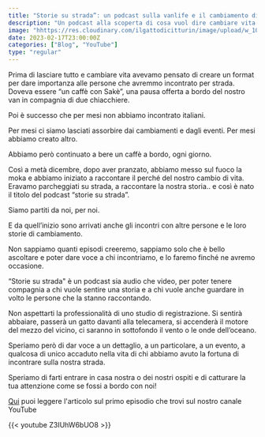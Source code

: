 ```yaml
---
title: "Storie su strada”: un podcast sulla vanlife e il cambiamento di vita"
description: "Un podcast alla scoperta di cosa vuol dire cambiare vita. Diamo voce a un dettaglio, a un particolare, a un evento, a qualcosa di unico accaduto nella vita di chi abbiamo avuto la fortuna di incontrare sulla nostra strada."
image: "hhttps://res.cloudinary.com/ilgattodicitturin/image/upload/w_1000/f_auto,q_auto:good/v1674035837/Articoli/storie_su_strada_wye8az.png"
date: 2023-02-17T23:00:00Z
categories: ["Blog", "YouTube"]
type: "regular"
---
```


Prima di lasciare tutto e cambiare vita avevamo pensato di creare un format per dare importanza alle persone che avremmo incontrato per strada. Doveva essere “un caffè con Sakè”, una pausa offerta a bordo del nostro van in compagnia di due chiacchiere.

Poi è successo che per mesi non abbiamo incontrato italiani.

Per mesi ci siamo lasciati assorbire dai cambiamenti e dagli eventi. Per mesi abbiamo creato altro.

Abbiamo però continuato a bere un caffè a bordo, ogni giorno.

Così a metà dicembre, dopo aver pranzato, abbiamo messo sul fuoco la moka e abbiamo iniziato a raccontare il perché del nostro cambio di vita. Eravamo parcheggiati su strada, a raccontare la nostra storia.. e così è nato il titolo del podcast “storie su strada”.

Siamo partiti da noi, per noi.

E da quell’inizio sono arrivati anche gli incontri con altre persone e le loro storie di cambiamento.

Non sappiamo quanti episodi creeremo, sappiamo solo che è bello ascoltare e poter dare voce a chi incontriamo, e lo faremo finché ne avremo occasione.

“Storie su strada" è un podcast sia audio che video, per poter tenere compagnia a chi vuole sentire una storia e a chi vuole anche guardare in volto le persone che la stanno raccontando.


Non aspettarti la professionalità di uno studio di registrazione. Si sentirà abbaiare, passerà un gatto davanti alla telecamera, si accenderà il motore del mezzo del vicino, ci saranno in sottofondo il vento o le onde dell’oceano.

Speriamo però di dar voce a un dettaglio, a un particolare, a un evento, a qualcosa di unico accaduto nella vita di chi abbiamo avuto la fortuna di incontrare sulla nostra strada.

Speriamo di farti entrare in casa nostra o dei nostri ospiti e di catturare la tua attenzione come se fossi a bordo con noi!

[Qui](https://vandipety.it/blog/storie-su-strada-ep.1-come-abbiamo-vissuto-il-cambiamento-delle-nostre-vite/) puoi leggere l'articolo sul primo episodio che trovi sul nostro canale YouTube

{{< youtube Z3IUhW6bUO8 >}}